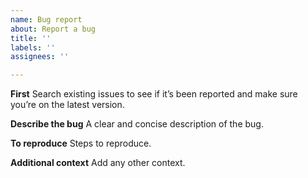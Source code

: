 ```yaml
---
name: Bug report
about: Report a bug
title: ''
labels: ''
assignees: ''

---
```


**First**
Search existing issues to see if it’s been reported and make sure you’re on the latest version.

**Describe the bug**
A clear and concise description of the bug.

**To reproduce**
Steps to reproduce.

**Additional context**
Add any other context.

